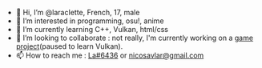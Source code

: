 - 👋 Hi, I’m @laracIette, French, 17, male
- 👀 I’m interested in programming, osu!, anime
- 🌱 I’m currently learning C++, Vulkan, html/css
- 💞️ I’m looking to collaborate : not really, I'm currently working on a [game project](https://github.com/laracIette/SDL_RythmGame)(paused to learn Vulkan).
- 📫 How to reach me : [La#6436](https://www.discordapp.com/users/1040646862874624063) or nicosavlar@gmail.com

<!---
laracIette/laracIette is a ✨ special ✨ repository because its `README.md` (this file) appears on your GitHub profile.
You can click the Preview link to take a look at your changes.
--->
